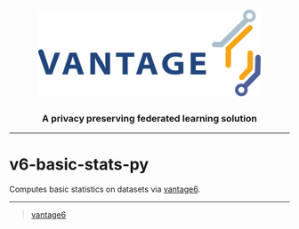 <h1 align="center">
  <br>
  <a href="https://vantage6.ai"><img src="https://github.com/IKNL/guidelines/blob/master/resources/logos/vantage6.png?raw=true" alt="vantage6" width="400"></a>
</h1>

<h3 align=center> A privacy preserving federated learning solution</h3>

--------------------

# v6-basic-stats-py
Computes basic statistics on datasets via [vantage6](https://vantage6.ai).


------------------------------------
> [vantage6](https://vantage6.ai)
